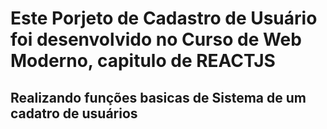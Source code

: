 <h1>Este Porjeto de Cadastro de Usuário foi desenvolvido no Curso de Web Moderno, capitulo de REACTJS</h1>

<h2>Realizando funções basicas de Sistema de um cadatro de usuários</h2>
